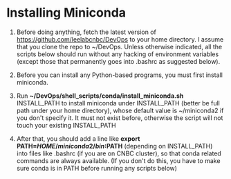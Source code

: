 # Installing Miniconda

1. Before doing anything, fetch the latest version of https://github.com/leelabcnbc/DevOps to your home directory. I assume that you clone the repo to ~/DevOps. Unless otherwise indicated, all the scripts below should run without any hacking of environment variables (except those that permanently goes into .bashrc as suggested below).

2. Before you can install any Python-based programs, you must first install miniconda.

3. Run **~/DevOps/shell_scripts/conda/install_miniconda.sh** INSTALL_PATH to install miniconda under INSTALL_PATH (better be full path under your home directory), whose default value is ~/miniconda2 if you don't specify it. It must not exist before, otherwise the script will not touch your existing INSTALL_PATH

4. After that, you should add a line like **export PATH=${HOME}/miniconda2/bin:$PATH** (depending on INSTALL_PATH) into files like .bashrc (if you are on CNBC cluster), so that conda related commands are always available. (If you don't do this, you have to make sure conda is in PATH before running any scripts below)
